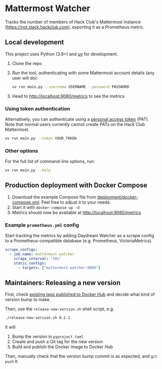 # Mattermost Watcher

Tracks the number of members of Hack Club's Mattermost instance (<https://not.slack.hackclub.com>), exporting it as a Prometheus metric.

## Local development

This project uses Python (3.9+) and [uv](https://docs.astral.sh/uv/) for development.

1. Clone the repo
2. Run the tool, authenticating with some Mattermost account details (any user will do):

   ```bash
   uv run main.py --username USERNAME --password PASSWORD
   ```

3. Head to <http://localhost:9060/metrics> to see the metrics

### Using token authentication

Alternatively, you can authenticate using a [personal access token](https://docs.mattermost.com/developer/personal-access-tokens.html) (PAT). Note that normal users currently cannot create PATs on the Hack Club Mattermost.

```bash
uv run main.py --token YOUR_TOKEN
```

### Other options

For the full list of command-line options, run:

```bash
uv run main.py --help
```

## Production deployment with Docker Compose

1. Download the example Compose file from [deployment/docker-compose.yml](deployment/docker-compose.yml). Feel free to adjust it to your needs.
2. Start it with `docker-compose up -d`
3. Metrics should now be available at <http://localhost:9060/metrics>

### Example `prometheus.yml` config

Start tracking the metrics by adding Daydream Watcher as a scrape config to a Prometheus-compatible database (e.g. Prometheus, VictoriaMetrics).

```yaml
scrape_configs:
  - job_name: mattermost-watcher
    scrape_interval: "10s"
    static_configs:
      - targets: ["mattermost-watcher:9060"]
```

<!-- ### Example Grafana dashboard

Start visualising the metrics by importing the example Grafana dashboard at [deployment/grafana-dashboard.json](deployment/grafana-dashboard.json) into your Grafana instance. -->

## Maintainers: Releasing a new version

First, check [existing tags published to Docker Hub](https://hub.docker.com/r/mmk21/mattermost-watcher/tags) and decide what kind of version bump to make.

Then, use the `release-new-version.sh` shell script, e.g.

```bash
./release-new-version.sh 0.2.1
```

It will

1. Bump the version in `pyproject.toml`
2. Create and push a Git tag for the new version
3. Build and publish the Docker image to Docker Hub

Then, manually check that the version bump commit is as expected, and `git push` it.
